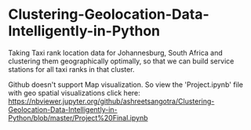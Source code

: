 # Clustering-Geolocation-Data-Intelligently-in-Python
Taking Taxi rank location data for Johannesburg, South Africa and clustering them geographically optimally, so that we can build service stations for all taxi ranks in that cluster. 


Github doesn't support Map visualization. So view the 'Project.ipynb' file with geo spatial visualizations click here:
https://nbviewer.jupyter.org/github/ashreetsangotra/Clustering-Geolocation-Data-Intelligently-in-Python/blob/master/Project%20Final.ipynb
